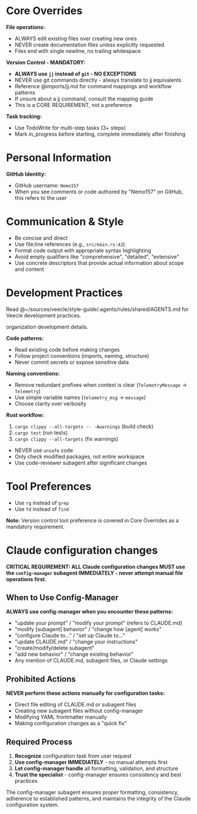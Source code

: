 # Core Overrides

**File operations:**
- ALWAYS edit existing files over creating new ones
- NEVER create documentation files unless explicitly requested
- Files end with single newline, no trailing whitespace

**Version Control - MANDATORY:**
- **ALWAYS use `jj` instead of `git` - NO EXCEPTIONS**
- NEVER use git commands directly - always translate to jj equivalents
- Reference @imports/jj.md for command mappings and workflow patterns
- If unsure about a jj command, consult the mapping guide
- This is a CORE REQUIREMENT, not a preference

**Task tracking:**
- Use TodoWrite for multi-step tasks (3+ steps)
- Mark in_progress before starting, complete immediately after finishing

# Personal Information

**GitHub Identity:**
- GitHub username: `Nemo157`
- When you see comments or code authored by "Nemo157" on GitHub, this refers to the user

# Communication & Style

- Be concise and direct
- Use file:line references (e.g., `src/main.rs:42`)
- Format code output with appropriate syntax highlighting
- Avoid empty qualifiers like "comprehensive", "detailed", "extensive"
- Use concrete descriptors that provide actual information about scope and content

# Development Practices

Read @~/sources/veecle/style-guide/.agents/rules/shared/AGENTS.md for Veecle
development practices.

organization development details.

**Code patterns:**
- Read existing code before making changes
- Follow project conventions (imports, naming, structure)
- Never commit secrets or expose sensitive data

**Naming conventions:**
- Remove redundant prefixes when context is clear (`TelemetryMessage` → `Telemetry`)
- Use simple variable names (`telemetry_msg` → `message`)
- Choose clarity over verbosity

**Rust workflow:**
1. `cargo clippy --all-targets -- -Awarnings` (build check)
2. `cargo test` (run tests)
3. `cargo clippy --all-targets` (fix warnings)
- NEVER use `unsafe` code
- Only check modified packages, not entire workspace
- Use code-reviewer subagent after significant changes

# Tool Preferences

- Use `rg` instead of `grep`
- Use `fd` instead of `find`

**Note:** Version control tool preference is covered in Core Overrides as a mandatory requirement.

# Claude configuration changes

**CRITICAL REQUIREMENT: ALL Claude configuration changes MUST use the `config-manager` subagent IMMEDIATELY - never attempt manual file operations first.**

## When to Use Config-Manager

**ALWAYS use config-manager when you encounter these patterns:**
- "update your prompt" / "modify your prompt" (refers to CLAUDE.md)
- "modify [subagent] behavior" / "change how [agent] works"
- "configure Claude to..." / "set up Claude to..."
- "update CLAUDE.md" / "change your instructions"
- "create/modify/delete subagent"
- "add new behavior" / "change existing behavior"
- Any mention of CLAUDE.md, subagent files, or Claude settings

## Prohibited Actions

**NEVER perform these actions manually for configuration tasks:**
- Direct file editing of CLAUDE.md or subagent files
- Creating new subagent files without config-manager
- Modifying YAML frontmatter manually
- Making configuration changes as a "quick fix"

## Required Process

1. **Recognize** configuration task from user request
2. **Use config-manager IMMEDIATELY** - no manual attempts first
3. **Let config-manager handle** all formatting, validation, and structure
4. **Trust the specialist** - config-manager ensures consistency and best practices

The config-manager subagent ensures proper formatting, consistency, adherence to established patterns, and maintains the integrity of the Claude configuration system.
